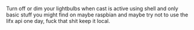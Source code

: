 Turn off or dim your lightbulbs when cast is active using shell and only basic stuff you might find on maybe raspbian and maybe try not to use the lifx api one day, fuck that shit keep it local. 

